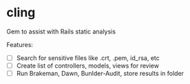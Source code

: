 cling
=====

Gem to assist with Rails static analysis

Features:

- [ ] Search for sensitive files like .crt, .pem, id_rsa, etc
- [ ] Create list of controllers, models, views for review
- [ ] Run Brakeman, Dawn, Bunlder-Audit, store results in folder

